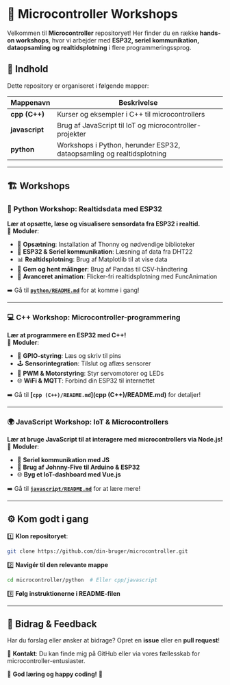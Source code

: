 # 🔌 Microcontroller Workshops  

Velkommen til **Microcontroller** repositoryet! Her finder du en række **hands-on workshops**, hvor vi arbejder med **ESP32, seriel kommunikation, dataopsamling og realtidsplotning** i flere programmeringssprog.

## 📌 Indhold  
Dette repository er organiseret i følgende mapper:  

| Mappenavn | Beskrivelse |
|-----------|------------|
| **cpp (C++)** | Kurser og eksempler i C++ til microcontrollers |
| **javascript** | Brug af JavaScript til IoT og microcontroller-projekter |
| **python** | Workshops i Python, herunder ESP32, dataopsamling og realtidsplotning |

---

## 🏗️ **Workshops**  

### 🚀 **Python Workshop: Realtidsdata med ESP32**
**Lær at opsætte, læse og visualisere sensordata fra ESP32 i realtid.**  
📌 **Moduler**:  
- 🔧 **Opsætning**: Installation af Thonny og nødvendige biblioteker  
- 📡 **ESP32 & Seriel kommunikation**: Læsning af data fra DHT22  
- 📊 **Realtidsplotning**: Brug af Matplotlib til at vise data  
- 💾 **Gem og hent målinger**: Brug af Pandas til CSV-håndtering  
- 🚀 **Avanceret animation**: Flicker-fri realtidsplotning med FuncAnimation  

➡️ Gå til **[`python/README.md`](python/README.md)** for at komme i gang!  

---

### 💻 **C++ Workshop: Microcontroller-programmering**
**Lær at programmere en ESP32 med C++!**  
📌 **Moduler**:  
- 🔌 **GPIO-styring**: Læs og skriv til pins  
- 🕹️ **Sensorintegration**: Tilslut og aflæs sensorer  
- 🔄 **PWM & Motorstyring**: Styr servomotorer og LEDs  
- 🌐 **WiFi & MQTT**: Forbind din ESP32 til internettet  

➡️ Gå til **[`cpp (C++)/README.md`](cpp (C++)/README.md)** for detaljer!  

---

### 🌍 **JavaScript Workshop: IoT & Microcontrollers**
**Lær at bruge JavaScript til at interagere med microcontrollers via Node.js!**  
📌 **Moduler**:  
- 📡 **Seriel kommunikation med JS**  
- 🔧 **Brug af Johnny-Five til Arduino & ESP32**  
- 🌐 **Byg et IoT-dashboard med Vue.js**  

➡️ Gå til **[`javascript/README.md`](javascript/README.md)** for at lære mere!  

---

## ⚙️ **Kom godt i gang**
1️⃣ **Klon repositoryet**:  
```bash
git clone https://github.com/din-bruger/microcontroller.git
```
2️⃣ **Navigér til den relevante mappe**  
```bash
cd microcontroller/python  # Eller cpp/javascript
```
3️⃣ **Følg instruktionerne i README-filen**  

---

## 🤝 **Bidrag & Feedback**
Har du forslag eller ønsker at bidrage? Opret en **issue** eller en **pull request**!  

🔗 **Kontakt**: Du kan finde mig på GitHub eller via vores fællesskab for microcontroller-entusiaster.  

🚀 **God læring og happy coding!** 🎉  
